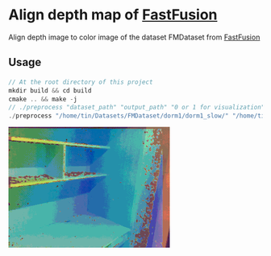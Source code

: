 # Align depth map of [FastFusion](https://github.com/zhuzunjie17/FastFusion)

Align depth image to color image of the dataset FMDataset from [FastFusion](https://github.com/zhuzunjie17/FastFusion)


## Usage
``` cpp
// At the root directory of this project
mkdir build && cd build
cmake .. && make -j
// ./preprocess "dataset_path" "output_path" "0 or 1 for visualization"
./preprocess "/home/tin/Datasets/FMDataset/dorm1/dorm1_slow/" "/home/tin/Datasets/FMDataset/dorm1/dorm1_slow/aligned/" 1
```

![](https://raw.githubusercontent.com/tin1254/FMDataset_preprocessing/master/result.gif)